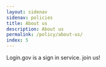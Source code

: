 ```yaml
---
layout: sidenav
sidenav: policies
title: About us
description: About us
permalink: /policy/about-us/
index: 5
---
```

Login.gov is a sign in service. join us!